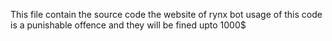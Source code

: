 This file contain the source code the website of rynx bot usage of this code is a punishable offence and they will be fined upto 1000$
